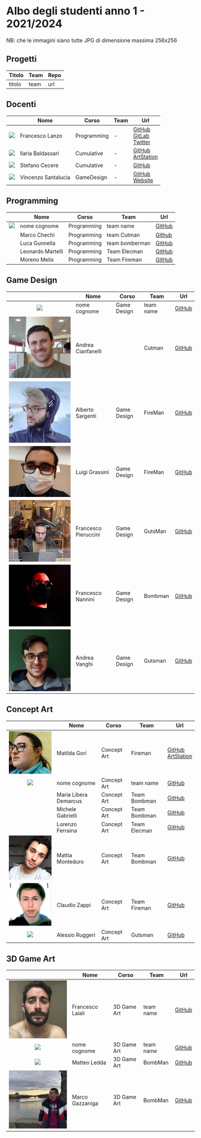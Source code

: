 

# Albo degli studenti anno 1 - 2021/2024

NB: che le immagini siano tutte JPG di dimensione massima 256x256 

## Progetti
| Titolo | Team | Repo |
|---|---|---|
| titolo | team | url |

## Docenti
|   | Nome | Corso | Team | Url |
|:---:|---|---|---|---|
|![](./data/FrancescoLanzo/avatar-lanzo-bn-256.jpg) | Francesco Lanzo | Programming | - | [GitHub](https://github.com/franz0) </br> [GitLab](https://gitlab.com/franzo) </br>[Twitter](https://twitter.com/develoop_)|
|![](./data/IlariaBaldassari/IlariaBaldassari.jpg) | Ilaria Baldassari | Cumulative | - | [GitHub](https://github.com/SheiraFenix) </br> [ArtStation](https://www.artstation.com/sheirafenix)|
|![](./data/StefanoCecere/StefanoCecere.jpg) | Stefano Cecere | Cumulative | - | [GitHub](https://github.com/StefanoCecere)|
|![](./data/VincenzoSantalucia/VincenzoSantalucia.jpg) | Vincenzo Santalucia | GameDesign | - | [GitHub](https://github.com/loSceiccoBeige) </br> [Website](https://www.vincenzosantalucia.design/)|


## Programming
|   | Nome | Corso | Team | Url |
|:---:|---|---|---|---|
|![](./data/AlessioBolognesi/AlessioBolognesi.jpg) | nome cognome | Programming | team name | [GitHub](https://github.com/Bolognesi-Alessio)|
|![]() | Marco Chechi | Programming | team Cutman | [Github](https://github.com/Licantropo5)|
|![]() | Luca Gunnella | Programming | team bomberman | [GitHub](https://github.com/LucaGunnella)|
|![]() | Leonardo Martelli | Programming | Team Elecman | [GitHub](https://github.com/LeonardoMartelli-coba)|
|![]()| Moreno Melis| Programming | Team Fireman | [GitHub](https://github.com/MorenoMelis)|

## Game Design
|   | Nome | Corso | Team | Url |
|:---:|---|---|---|---|
|![](./data/DavideGioan/DavideGioan.jpg) | nome cognome | Game Design | team name | [GitHub](https://github.com/GioanDavide)|
|![](./data/AndreaCianfanelli/Cinfa.jpg) | Andrea Cianfanelli |  | Cutman | [GitHub](https://github.com/cinfa78)|
|![](./data/AlbertoSargenti/AlbertoSargentiAvatar.jpg) | Alberto Sargenti | Game Design | FireMan | [GitHub](https://github.com/AlbertoSargenti)|
|![](./data/LuigiGrassini/LuigiGrassiniFoto.jpg) | Luigi Grassini | Game Design | FireMan | [GitHub](https://github.com/Hemsey7)|
|![](./data/FrancescoPieruccini/FrancescoPieruccini.jpg) | Francesco Pieruccini | Game Design | GutsMan | [GitHub](https://github.com/FrancescoPieruccini)|
|![](./data/FrancescoNannini/NanniniFrancesco.jpg) | Francesco Nannini | Game Design | Bombman | [GitHub](https://github.com/BelethThynemenos)|
|![](./data/AndreaVanghi/AndreaVanghi.jpg) | Andrea Vanghi | Game Design | Gutsman | [GitHub](https://github.com/VanghiAndrea)|

## Concept Art
|   | Nome | Corso | Team | Url |
|:---:|---|---|---|---|
|![](./data/MatildaGori/MatildaGori.jpg) | Matilda Gori | Concept Art | Fireman | [GitHub](https://github.com/MatildaGori) </br> [ArtStation](https://www.artstation.com/uf12bbec5)|
|![](./data/AlbertoBandini/cropped.jpg) | nome cognome | Concept Art | team name | [GitHub](https://github.com/zeboo-svg)|
|![]()| Maria Libera Demarcus| Concept Art | Team Bombman | [GitHub](https://github.com/Weeliox)|
![]()| Michele Gabrielli | Concept Art | Team Bombman | [GitHub](https://github.com/MicheleGabrielli)|
|![]()| Lorenzo Ferraina | Concept Art | Team Elecman | [GitHub](https://github.com/Lorenzo-Ferraina)|
|![](./data/MattiaMonteduro/MattiaMonteduro.jpg)| Mattia Monteduro | Concept Art | Team Bombman | [GitHub](https://github.com/MattiaMonteduro)|
|![](./data/ClaudioZappi/ClaudioZappi.jpg)| Claudio Zappi | Concept Art | Team Fireman | [GitHub](https://github.com/Claudio-Zappi)|
|![]("C:\Users\aleru\Documents\GitHub\Albo_2124\data\AlessioRuggeri\AlessioRuggeri.jpg"g) | Alessio Ruggeri | Concept Art | Gutsman | [GitHub](https://github.com/AlessioRuggeri5)|


## 3D Game Art
|   | Nome | Corso | Team | Url |
|:---:|---|---|---|---|
|![](./data/FrancescoLaiali/PFP.jpg) | Francesco Laiali | 3D Game Art | team name | [GitHub](https://github.com/FrancescoLaiali)
|![](./data/BenedettaBaccari/BenedettaBaccari.jpg) | nome cognome | 3D Game Art | team name | [GitHub](https://github.com/cipincipancake)
|![](./data/BenedettaBaccari/BenedettaBaccari.jpg) | Matteo Ledda | 3D Game Art | BombMan | [GitHub](https://github.com/MatteoLedda)
|![](./data/MarcoGazzaniga/Marco_Gazzaniga.jpg) | Marco Gazzaniga | 3D Game Art | BombMan | [GitHub](https://github.com/MarcoGazzaniga)
